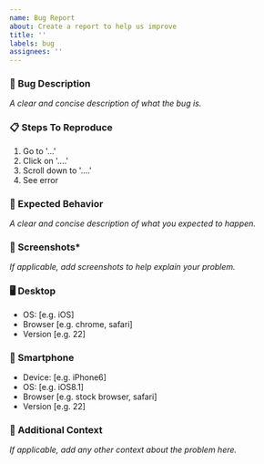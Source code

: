 ```yaml
---
name: Bug Report
about: Create a report to help us improve
title: ''
labels: bug
assignees: ''
---
```


### 🐛 Bug Description

*A clear and concise description of what the bug is.*

### 📋 Steps To Reproduce

1. Go to '...'
2. Click on '....'
3. Scroll down to '....'
4. See error

### 🙌 Expected Behavior

*A clear and concise description of what you expected to happen.*

### 📸 Screenshots*

*If applicable, add screenshots to help explain your problem.*

### 🖥 Desktop
 - OS: [e.g. iOS]
 - Browser [e.g. chrome, safari]
 - Version [e.g. 22]

### 📱 Smartphone
 - Device: [e.g. iPhone6]
 - OS: [e.g. iOS8.1]
 - Browser [e.g. stock browser, safari]
 - Version [e.g. 22]

### 🤔 Additional Context

*If applicable, add any other context about the problem here.*
